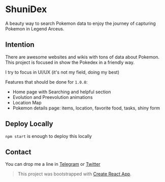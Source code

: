 # ShuniDex

A beauty way to search Pokemon data to enjoy the journey of capturing Pokemon in Legend Arceus.

## Intention

There are awesome websites and wikis with tons of data about Pokemon. This project is focused in show the Pokedex in a friendly way.

I try to focus in UI/UX (it's not my field, doing my best)

Features that should be done for `1.0.0`:

- Home page with Searching and helpful section
- Evolution and Preevolution animations
- Location Map
- Pokemon details page: items, location, favorite food, tasks, shiny form

## Deploy Locally

`npm start` is enough to deploy this locally

## Contact

You can drop me a line in [Telegram](https://t.me/shuni95) or [Twitter](https://twitter.com/MonkeyDJuni)

> This project was bootstrapped with [Create React App](https://github.com/facebook/create-react-app).

